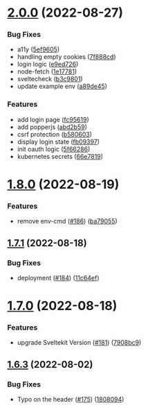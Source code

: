 # [2.0.0](https://github.com/EddieHubCommunity/good-first-issue-finder/compare/v1.8.0...v2.0.0) (2022-08-27)


### Bug Fixes

* a11y ([5ef9605](https://github.com/EddieHubCommunity/good-first-issue-finder/commit/5ef96054174dc1e1d6bfe2101251def20c74f85f))
* handling empty cookies ([7f888cd](https://github.com/EddieHubCommunity/good-first-issue-finder/commit/7f888cd44597be038008de337157f50c4c9f38ae))
* login logic ([e9ed726](https://github.com/EddieHubCommunity/good-first-issue-finder/commit/e9ed726395575fa4b9e2018d4af733df5a418e1d))
* node-fetch ([1e17781](https://github.com/EddieHubCommunity/good-first-issue-finder/commit/1e17781e9a39136bab8de553f6d84e5ca5dc1daf))
* sveltecheck ([b3c9801](https://github.com/EddieHubCommunity/good-first-issue-finder/commit/b3c9801b18ea1fd9f7e72c6cea3cf6bf571e412b))
* update example env ([a89de45](https://github.com/EddieHubCommunity/good-first-issue-finder/commit/a89de45491417212b4d6ea88ddbdef11a6094834))


### Features

* add login page ([fc95619](https://github.com/EddieHubCommunity/good-first-issue-finder/commit/fc956190b990e96230e458d337e3a985a26c0747))
* add popperjs ([abd2b59](https://github.com/EddieHubCommunity/good-first-issue-finder/commit/abd2b599ccd3e718c01d44abc2ff11f46d689a80))
* csrf protection ([b580603](https://github.com/EddieHubCommunity/good-first-issue-finder/commit/b5806036f273ecdb61d5ba202c1b9b62a940cbc9))
* display login state ([fb09397](https://github.com/EddieHubCommunity/good-first-issue-finder/commit/fb09397b57396d2ee6a6fb88ebd9bc78bab7fdf2))
* init oauth logic ([5f66286](https://github.com/EddieHubCommunity/good-first-issue-finder/commit/5f66286151a598e5f5634255ac36ff9c65d9075a))
* kubernetes secrets ([66e7819](https://github.com/EddieHubCommunity/good-first-issue-finder/commit/66e7819423387d31e82edf1bb059ed18d462f505))



# [1.8.0](https://github.com/EddieHubCommunity/good-first-issue-finder/compare/v1.7.1...v1.8.0) (2022-08-19)


### Features

* remove env-cmd ([#186](https://github.com/EddieHubCommunity/good-first-issue-finder/issues/186)) ([ba79055](https://github.com/EddieHubCommunity/good-first-issue-finder/commit/ba79055e265ad0746900d5eec4b0927f962c0c21))



## [1.7.1](https://github.com/EddieHubCommunity/good-first-issue-finder/compare/v1.7.0...v1.7.1) (2022-08-18)


### Bug Fixes

* deployment ([#184](https://github.com/EddieHubCommunity/good-first-issue-finder/issues/184)) ([11c64ef](https://github.com/EddieHubCommunity/good-first-issue-finder/commit/11c64ef2b6ffcb7b787f1b50674b14d8052ae4ef))



# [1.7.0](https://github.com/EddieHubCommunity/good-first-issue-finder/compare/v1.6.3...v1.7.0) (2022-08-18)


### Features

* upgrade Sveltekit Version ([#181](https://github.com/EddieHubCommunity/good-first-issue-finder/issues/181)) ([7908bc9](https://github.com/EddieHubCommunity/good-first-issue-finder/commit/7908bc9ac63c964fe78a32e0ca2a3e86d49a725d))



## [1.6.3](https://github.com/EddieHubCommunity/good-first-issue-finder/compare/v1.6.2...v1.6.3) (2022-08-02)


### Bug Fixes

* Typo on the header ([#175](https://github.com/EddieHubCommunity/good-first-issue-finder/issues/175)) ([1808094](https://github.com/EddieHubCommunity/good-first-issue-finder/commit/18080948f89a5d89605b1ee57b2a33170b012d9f))



